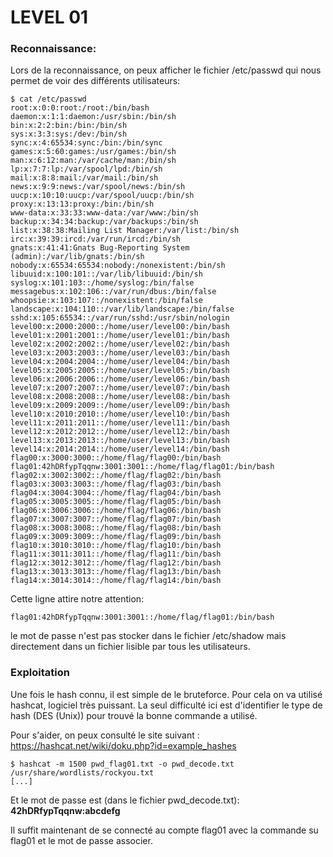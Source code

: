 # LEVEL 01

### Reconnaissance:

Lors de la reconnaissance, on peux afficher le fichier /etc/passwd qui nous permet de voir des différents utilisateurs:

```
$ cat /etc/passwd
root:x:0:0:root:/root:/bin/bash
daemon:x:1:1:daemon:/usr/sbin:/bin/sh
bin:x:2:2:bin:/bin:/bin/sh
sys:x:3:3:sys:/dev:/bin/sh
sync:x:4:65534:sync:/bin:/bin/sync
games:x:5:60:games:/usr/games:/bin/sh
man:x:6:12:man:/var/cache/man:/bin/sh
lp:x:7:7:lp:/var/spool/lpd:/bin/sh
mail:x:8:8:mail:/var/mail:/bin/sh
news:x:9:9:news:/var/spool/news:/bin/sh
uucp:x:10:10:uucp:/var/spool/uucp:/bin/sh
proxy:x:13:13:proxy:/bin:/bin/sh
www-data:x:33:33:www-data:/var/www:/bin/sh
backup:x:34:34:backup:/var/backups:/bin/sh
list:x:38:38:Mailing List Manager:/var/list:/bin/sh
irc:x:39:39:ircd:/var/run/ircd:/bin/sh
gnats:x:41:41:Gnats Bug-Reporting System (admin):/var/lib/gnats:/bin/sh
nobody:x:65534:65534:nobody:/nonexistent:/bin/sh
libuuid:x:100:101::/var/lib/libuuid:/bin/sh
syslog:x:101:103::/home/syslog:/bin/false
messagebus:x:102:106::/var/run/dbus:/bin/false
whoopsie:x:103:107::/nonexistent:/bin/false
landscape:x:104:110::/var/lib/landscape:/bin/false
sshd:x:105:65534::/var/run/sshd:/usr/sbin/nologin
level00:x:2000:2000::/home/user/level00:/bin/bash
level01:x:2001:2001::/home/user/level01:/bin/bash
level02:x:2002:2002::/home/user/level02:/bin/bash
level03:x:2003:2003::/home/user/level03:/bin/bash
level04:x:2004:2004::/home/user/level04:/bin/bash
level05:x:2005:2005::/home/user/level05:/bin/bash
level06:x:2006:2006::/home/user/level06:/bin/bash
level07:x:2007:2007::/home/user/level07:/bin/bash
level08:x:2008:2008::/home/user/level08:/bin/bash
level09:x:2009:2009::/home/user/level09:/bin/bash
level10:x:2010:2010::/home/user/level10:/bin/bash
level11:x:2011:2011::/home/user/level11:/bin/bash
level12:x:2012:2012::/home/user/level12:/bin/bash
level13:x:2013:2013::/home/user/level13:/bin/bash
level14:x:2014:2014::/home/user/level14:/bin/bash
flag00:x:3000:3000::/home/flag/flag00:/bin/bash
flag01:42hDRfypTqqnw:3001:3001::/home/flag/flag01:/bin/bash
flag02:x:3002:3002::/home/flag/flag02:/bin/bash
flag03:x:3003:3003::/home/flag/flag03:/bin/bash
flag04:x:3004:3004::/home/flag/flag04:/bin/bash
flag05:x:3005:3005::/home/flag/flag05:/bin/bash
flag06:x:3006:3006::/home/flag/flag06:/bin/bash
flag07:x:3007:3007::/home/flag/flag07:/bin/bash
flag08:x:3008:3008::/home/flag/flag08:/bin/bash
flag09:x:3009:3009::/home/flag/flag09:/bin/bash
flag10:x:3010:3010::/home/flag/flag10:/bin/bash
flag11:x:3011:3011::/home/flag/flag11:/bin/bash
flag12:x:3012:3012::/home/flag/flag12:/bin/bash
flag13:x:3013:3013::/home/flag/flag13:/bin/bash
flag14:x:3014:3014::/home/flag/flag14:/bin/bash
```

Cette ligne attire notre attention:

```
flag01:42hDRfypTqqnw:3001:3001::/home/flag/flag01:/bin/bash
```

le mot de passe n'est pas stocker dans le fichier /etc/shadow mais directement dans un fichier lisible par tous les utilisateurs.

### Exploitation

Une fois le hash connu, il est simple de le bruteforce. Pour cela on va utilisé hashcat, logiciel très puissant. La seul difficulté ici est d'identifier le type de hash (DES (Unix)) pour trouvé la bonne commande a utilisé.

Pour s'aider, on peux consulté le site suivant : https://hashcat.net/wiki/doku.php?id=example_hashes

```
$ hashcat -m 1500 pwd_flag01.txt -o pwd_decode.txt /usr/share/wordlists/rockyou.txt
[...]
```

Et le mot de passe est (dans le fichier pwd_decode.txt): **42hDRfypTqqnw:abcdefg**

Il suffit maintenant de se connecté au compte flag01 avec la commande su flag01 et le mot de passe associer.
